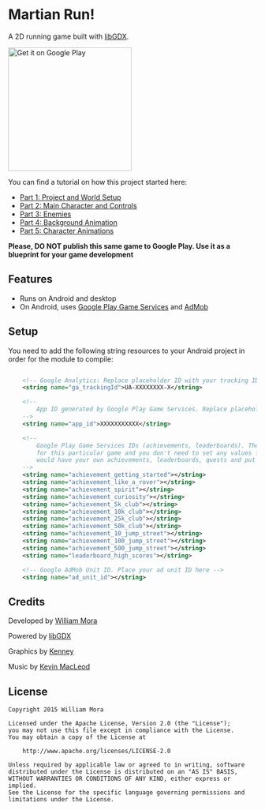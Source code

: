# Martian Run!

A 2D running game built with [libGDX](http://libgdx.badlogicgames.com).

<a href='https://play.google.com/store/apps/details?id=com.gamestudio24.cityescape.android&utm_source=global_co&utm_medium=prtnr&utm_content=Mar2515&utm_campaign=PartBadge&pcampaignid=MKT-Other-global-all-co-prtnr-py-PartBadge-Mar2515-1'><img alt='Get it on Google Play' src='https://play.google.com/intl/en_us/badges/images/generic/en_badge_web_generic.png' width=250 /></a>

You can find a tutorial on how this project started here:

* [Part 1: Project and World Setup](http://williammora.com/a-running-game-with-libgdx-part-1)
* [Part 2: Main Character and Controls](http://williammora.com/a-running-game-with-libgdx-part-2)
* [Part 3: Enemies](http://williammora.com/a-running-game-with-libgdx-part-3)
* [Part 4: Background Animation](http://williammora.com/a-running-game-with-libgdx-part-4)
* [Part 5: Character Animations](http://williammora.com/a-running-game-with-libgdx-part-5)

**Please, DO NOT publish this same game to Google Play. Use it as a blueprint for your game development**

## Features
* Runs on Android and desktop
* On Android, uses [Google Play Game Services](https://developers.google.com/games/services/) and
[AdMob](https://www.google.com/admob/)

## Setup
You need to add the following string resources to your Android project in order for the module to
compile:

```xml

    <!-- Google Analytics: Replace placeholder ID with your tracking ID -->
    <string name="ga_trackingId">UA-XXXXXXXX-X</string>

    <!--
        App ID generated by Google Play Game Services. Replace placeholder ID with yours
    -->
    <string name="app_id">XXXXXXXXXXX</string>

    <!--
        Google Play Game Services IDs (achievements, leaderboards). These are the IDs configured
        for this particular game and you don't need to set any values for them. For your game you
        would have your own achievements, leaderboards, quests and put those strings instead
    -->
    <string name="achievement_getting_started"></string>
    <string name="achievement_like_a_rover"></string>
    <string name="achievement_spirit"></string>
    <string name="achievement_curiosity"></string>
    <string name="achievement_5k_club"></string>
    <string name="achievement_10k_club"></string>
    <string name="achievement_25k_club"></string>
    <string name="achievement_50k_club"></string>
    <string name="achievement_10_jump_street"></string>
    <string name="achievement_100_jump_street"></string>
    <string name="achievement_500_jump_street"></string>
    <string name="leaderboard_high_scores"></string>

    <!-- Google AdMob Unit ID. Place your ad unit ID here -->
    <string name="ad_unit_id"></string>
```

## Credits
Developed by [William Mora](http://williammora.com)

Powered by [libGDX](http://libgdx.badlogicgames.com)

Graphics by [Kenney](http://www.kenney.nl/)

Music by [Kevin MacLeod](http://incompetech.com)

## License
    Copyright 2015 William Mora

    Licensed under the Apache License, Version 2.0 (the "License");
    you may not use this file except in compliance with the License.
    You may obtain a copy of the License at

        http://www.apache.org/licenses/LICENSE-2.0

    Unless required by applicable law or agreed to in writing, software
    distributed under the License is distributed on an "AS IS" BASIS,
    WITHOUT WARRANTIES OR CONDITIONS OF ANY KIND, either express or implied.
    See the License for the specific language governing permissions and
    limitations under the License.
